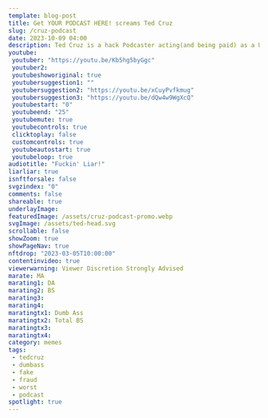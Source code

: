 ```yaml
---
template: blog-post
title: Get YOUR PODCAST HERE! screams Ted Cruz
slug: /cruz-podcast
date: 2023-10-09 04:00
description: Ted Cruz is a hack Podcaster acting(and being paid) as a US Senator.
youtube:
 youtuber: "https://youtu.be/Kb5hg5byGgc"
 youtuber2: 
 youtubeshoworiginal: true
 youtubersuggestion1: ""
 youtubersuggestion2: "https://youtu.be/xCuyPvfkmug"
 youtubersuggestion3: "https://youtu.be/dQw4w9WgXcQ"
 youtubestart: "0"
 youtubeend: "25"
 youtubemute: true
 youtubecontrols: true
 clicktoplay: false
 customcontrols: true
 youtubeautostart: true
 youtubeloop: true
audiotitle: "Fuckin' Liar!"
liarliar: true
isnftforsale: false
svgzindex: "0"
comments: false
shareable: true
underlayImage: 
featuredImage: /assets/cruz-podcast-promo.webp
svgImage: /assets/ted-head.svg
scrollable: false
showZoom: true
showPageNav: true
nftdrop: "2023-03-05T10:00:00"
contentinvideo: true
viewerwarning: Viewer Discretion Strongly Advised
marate: MA
marating1: DA
marating2: BS
marating3: 
marating4: 
maratingtx1: Dumb Ass
maratingtx2: Total BS
maratingtx3: 
maratingtx4: 
category: memes
tags: 
 - tedcruz
 - dumbass
 - fake
 - fraud
 - worst
 - podcast
spotlight: true
---
```


